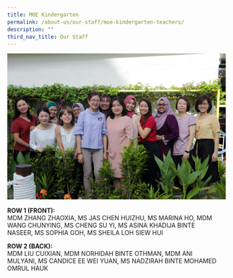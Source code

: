 ```yaml
---
title: MOE Kindergarten
permalink: /about-us/our-staff/moe-kindergarten-teachers/
description: ""
third_nav_title: Our Staff
---
```

<img src="/images/MK-Staff-2020_Web.jpeg">
<p><strong>ROW 1 (FRONT):&nbsp;</strong><br>MDM ZHANG ZHAOXIA,&nbsp;MS JAS CHEN HUIZHU, MS MARINA HO,&nbsp;MDM WANG CHUNYING,&nbsp;MS CHENG SU YI,&nbsp;MS ASINA KHADIJA BINTE NASEER,&nbsp;MS SOPHIA GOH,&nbsp;MS SHEILA LOH SIEW HUI</p>
<p><strong>ROW 2 (BACK):&nbsp;</strong><br>MDM LIU CUIXIAN, MDM NORHIDAH BINTE OTHMAN,&nbsp;MDM ANI MULYANI,&nbsp;MS CANDICE EE WEI YUAN, MS NADZIRAH BINTE MOHAMED OMRUL HAUK</p>